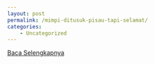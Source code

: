 ```yaml
---
layout: post
permalink: /mimpi-ditusuk-pisau-tapi-selamat/
categories:
    - Uncategorized
---
```


[Baca Selengkapnya](/07)